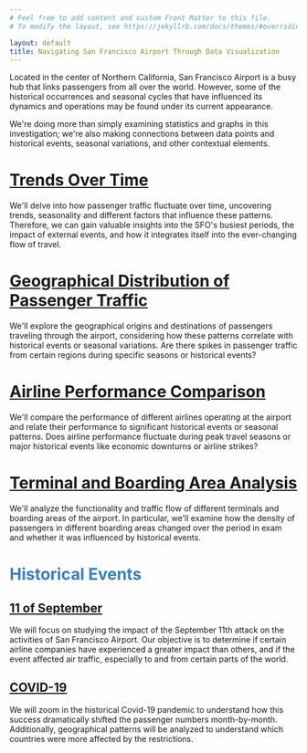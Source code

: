 ```yaml
---
# Feel free to add content and custom Front Matter to this file.
# To modify the layout, see https://jekyllrb.com/docs/themes/#overriding-theme-defaults

layout: default
title: Navigating San Francisco Airport Through Data Visualization
---
```


Located in the center of Northern California, San Francisco Airport is a busy hub that links passengers from all over the world. However, some of the historical occurrences and seasonal cycles that have influenced its dynamics and operations may be found under its current appearance.

We're doing more than simply examining statistics and graphs in this investigation; we're also making connections between data points and historical events, seasonal variations, and other contextual elements.

# [Trends Over Time](/posts/temporalEvolution.md)

We'll delve into how passenger traffic fluctuate over time, uncovering trends, seasonality and different factors that influence these patterns. Therefore, we can gain valuable insights into the SFO's busiest periods, the impact of external events, and how it integrates itself into the ever-changing flow of travel.

# [Geographical Distribution of Passenger Traffic](/posts/passengerStudy.md)

We'll explore the geographical origins and destinations of passengers traveling through the airport, considering how these patterns correlate with historical events or seasonal variations. Are there spikes in passenger traffic from certain regions during specific seasons or historical events?

# [Airline Performance Comparison](/posts/airlineStudy.md)

 We'll compare the performance of different airlines operating at the airport and relate their performance to significant historical events or seasonal patterns. Does airline performance fluctuate during peak travel seasons or major historical events like economic downturns or airline strikes?

# [Terminal and Boarding Area Analysis](/posts/airportTerminal.md)

We'll analyze the functionality and traffic flow of different terminals and boarding areas of the airport. In particular, we'll examine how the density of passengers in different boarding areas changed over the period in exam and whether it was influenced by historical events.

# <span style="color: #3c7db7;">Historical Events</span>

## [11 of September](/posts/11S.md)

We will focus on studying the impact of the September 11th attack on the activities of San Francisco Airport. Our objective is to determine if certain airline companies have experienced a greater impact than others, and if the event affected air traffic, especially to and from certain parts of the world.


## [COVID-19](/posts/covid.md)

We will zoom in the historical Covid-19 pandemic to understand how this success dramatically shifted the passenger numbers month-by-month. Additionally, geographical patterns will be analyzed to understand which countries were more affected by the restrictions.